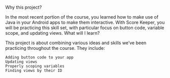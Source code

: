 Why this project?

In the most recent portion of the course, you learned how to make use of Java in your Android apps to make them interactive. With Score Keeper, you will be practicing this skill set, with particular focus on button code, variable scope, and updating views.
What will I learn?

This project is about combining various ideas and skills we’ve been practicing throughout the course. They include:

    Adding button code to your app
    Updating views
    Properly scoping variables
    Finding views by their ID
